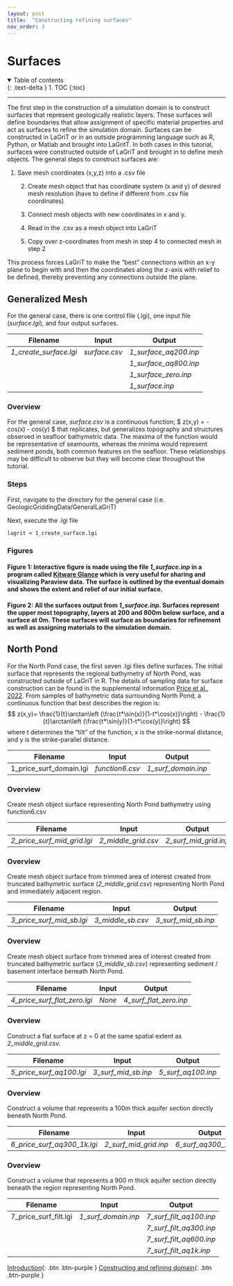 ```yaml
---
layout: post
title:  "Constructing refining surfaces"
nav_order: 3
---
```


# Surfaces
<details open markdown="block">
  <summary>
    Table of contents
  </summary>
  {: .text-delta }
1. TOC
{:toc}
</details>

---
The first step in the construction of a simulation domain is to construct surfaces that represent geologically realistic layers. These surfaces will define boundaries that allow assignment of specific material properties and act as surfaces to refine the simulation domain. Surfaces can be constructed in LaGriT or in an outside programming language such as R, Python, or Matlab and brought into LaGritT. In both cases in this tutorial, surfaces were constructed outside of LaGriT and brought in to define mesh objects. The general steps to construct surfaces are:

1. Save mesh coordinates (x,y,z) into a .csv file


    2. Create mesh object that has coordinate system (x and y) of desired mesh resolution (have to define if different from .csv file coordinates)


    3. Connect mesh objects with new coordinates in x and y.

	4. Read in the .csv as a mesh object into LaGriT


    5. Copy over z-coordinates from mesh in step 4 to connected mesh in step 2

This process forces LaGriT to make the “best” connections within an x-y plane to begin with and then the coordinates along the z-axis with relief to be defined, thereby preventing any connections outside the plane.


## Generalized Mesh

For the general case, there is one control file (.lgi), one input file (*surface.lgi*), and four output surfaces.

| **Filename** | **Input** | **Output** |
| --- | --- | --- |
| *1_create_surface.lgi* | *surface.csv* | *1_surface_aq200.inp* |
|                       |                       | *1_surface_aq800.inp* |
|                       |                       | *1_surface_zero.inp*|
|                       |                       | *1_surface.inp* |

### Overview
For the general case, *surface.csv* is a continuous function;
$
z(x,y) = -cos(x) - cos(y)
$
that replicates, but generalizes topography and structures observed in seafloor bathymetric data. The maxima of the function would be representative of seamounts, whereas the minima would represent sediment ponds, both common features on the seafloor. These relationships may be difficult to observe but they will become clear throughout the tutorial.

### Steps

First, navigate to the directory for the general case (i.e. GeologicGriddingData/GeneralLaGriT)

Next, execute the .lgi file
```
lagrit < 1_create_surface.lgi
```


### Figures
<script>
    var app = "https://kitware.github.io/paraview-glance/app";
    var datadir = "https://raw.githubusercontent.com/adamnicholasprice/GeologicGriddingTutorial/main/GeneralScene/";
    var file = "1_surface.vtkjs";

    document.write("<iframe src='" + app + "?name=" + file + "&url=" +datadir + file + "' id='iframe' width='800' height='500'></iframe>");
</script>

#### Figure 1: Interactive figure is made using the file *1_surface.inp* in a program called [Kitware Glance](https://kitware.github.io/glance/app/) which is very useful for sharing and visualizing Paraview data. The surface is outlined by the eventual domain and shows the extent and relief of our initial surface.

<script>
    var app = "https://kitware.github.io/paraview-glance/app";
    var datadir = "https://raw.githubusercontent.com/adamnicholasprice/GeologicGriddingTutorial/main/GeneralScene/";
    var file = "1_surface_zero.vtkjs";

    document.write("<iframe src='" + app + "?name=" + file + "&url=" +datadir + file + "' id='iframe' width='800' height='500'></iframe>");
</script>

#### Figure 2: All the surfaces output from _1_surface.inp_. Surfaces represent the upper most topography, layers at 200 and 800m below surface, and a surface at 0m. These surfaces will surface as boundaries for refinement as well as assigning materials to the simulation domain.


## North Pond

For the North Pond case, the first seven .lgi files define surfaces. The initial surface that represents the regional bathymetry of North Pond, was constructed outside of LaGriT in R. The details of sampling data for surface construction can be found in the supplemental information [Price et al., 2022](https://agupubs.onlinelibrary.wiley.com/action/downloadSupplement?doi=10.1029%2F2021JB023158&file=2021JB023158-sup-0001-Supporting+Information+SI-S01.docx). From samples of bathymetric data surrounding North Pond, a continuous function that best describes the region is:
    $$
    z(x,y)=  \frac{1}{t}\arctan\left (\frac{t*\sin(x)}{1-t*\cos(x)}\right) - \frac{1}{t}\arctan\left (\frac{t*\sin(y)}{1-t*\cos(y)}\right)
    $$
where t determines the “tilt” of the function, x is the strike-normal distance, and y is the strike-parallel distance.



| **Filename** | **Input** | **Output** |
| --- | --- | --- |
| 1_price_surf_domain.lgi | _function6.csv_ | _1_surf_domain.inp_ |

### Overview
Create mesh object surface representing North Pond bathymetry using function6.csv

| **Filename** | **Input** | **Output** |
| --- | --- | --- |
| _2_price_surf_mid_grid.lgi_ | _2_middle_grid.csv_ | _2_surf_mid_grid.inp_ |

### Overview
Create mesh object surface from trimmed area of interest created from truncated bathymetric surface (_2_middle_grid.csv_) representing North Pond and immediately adjacent region.

| **Filename** | **Input** | **Output** |
| --- | --- | --- |
| _3_price_surf_mid_sb.lgi_ | _3_middle_sb.csv_ | _3_surf_mid_sb.inp_ |

### Overview
Create mesh object surface from trimmed area of interest created from truncated bathymetric surface (_3_middle_sb.csv_) representing sediment / basement interface beneath North Pond.

| **Filename** | **Input** | **Output** |
| --- | --- | --- |
| _4_price_surf_flat_zero.lgi_ | _None_ | _4_surf_flat_zero.inp_ |

### Overview
Construct a flat surface at z = 0 at the same spatial extent as _2_middle_grid.csv_.

| **Filename** | **Input** | **Output** |
| --- | --- | --- |
| _5_price_surf_aq100.lgi_ | _3_surf_mid_sb.inp_ | _5_surf_aq100.inp_ |

### Overview
Construct a volume that represents a 100m thick aquifer section directly beneath North Pond.


| **Filename** | **Input** | **Output** |
| --- | --- | --- |
| _6_price_surf_aq300_1k.lgi_ | _2_surf_mid_grid.inp_ | _6_surf_aq300_1k.inp_ |

### Overview
Construct a volume that represents a 900 m thick aquifer section directly beneath the region representing North Pond.


| **Filename** | **Input** | **Output** |
| --- | --- | --- |
| 7_price_surf_filt.lgi | _1_surf_domain.inp_ | _7_surf_filt_aq100.inp_ |
|                       |                       |_7_surf_filt_aq300.inp_ |
|                       |                       |_7_surf_filt_aq600.inp_ |
|                       |                       | _7_surf_filt_aq1k.inp_ |





[Introduction](http://adamnicholasprice.github.io/GeologicGriddingTutorial/01_intro.html){: .btn .btn-purple } [Constructing and refining domain](http://adamnicholasprice.github.io/GeologicGriddingTutorial/03_domain.html){: .btn .btn-purple }
